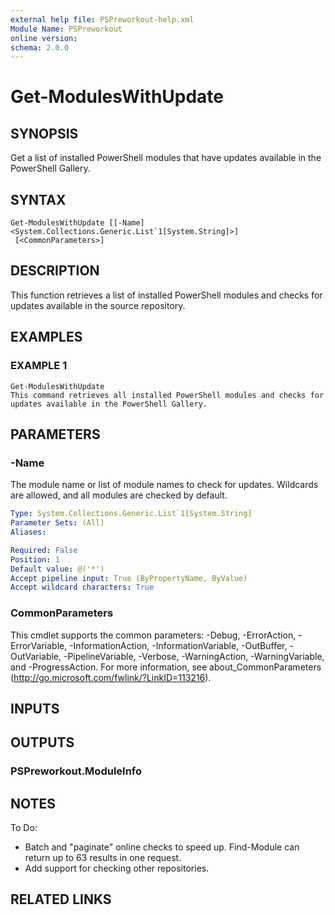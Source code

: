 ```yaml
---
external help file: PSPreworkout-help.xml
Module Name: PSPreworkout
online version:
schema: 2.0.0
---
```


# Get-ModulesWithUpdate

## SYNOPSIS
Get a list of installed PowerShell modules that have updates available in the PowerShell Gallery.

## SYNTAX

```
Get-ModulesWithUpdate [[-Name] <System.Collections.Generic.List`1[System.String]>]
 [<CommonParameters>]
```

## DESCRIPTION
This function retrieves a list of installed PowerShell modules and checks for updates available in the source repository.

## EXAMPLES

### EXAMPLE 1
```
Get-ModulesWithUpdate
This command retrieves all installed PowerShell modules and checks for updates available in the PowerShell Gallery.
```

## PARAMETERS

### -Name
The module name or list of module names to check for updates.
Wildcards are allowed, and all modules are checked by default.

```yaml
Type: System.Collections.Generic.List`1[System.String]
Parameter Sets: (All)
Aliases:

Required: False
Position: 1
Default value: @('*')
Accept pipeline input: True (ByPropertyName, ByValue)
Accept wildcard characters: True
```

### CommonParameters
This cmdlet supports the common parameters: -Debug, -ErrorAction, -ErrorVariable, -InformationAction, -InformationVariable, -OutBuffer, -OutVariable, -PipelineVariable, -Verbose, -WarningAction, -WarningVariable, and -ProgressAction. 
For more information, see about_CommonParameters (http://go.microsoft.com/fwlink/?LinkID=113216).

## INPUTS

## OUTPUTS

### PSPreworkout.ModuleInfo
## NOTES
To Do:
- Batch and "paginate" online checks to speed up.
Find-Module can return up to 63 results in one request.
- Add support for checking other repositories.

## RELATED LINKS
